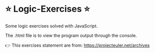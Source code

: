 # :star: Logic-Exercises :star:
Some logic exercises solved with JavaScript.

The .html file is to view the program output through the console.

:point_right: This exercises statement are from: https://projecteuler.net/archives
